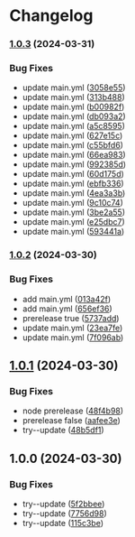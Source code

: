 # Changelog

### [1.0.3](https://www.github.com/daudzubaidi/try-release-please2/compare/v1.0.2...v1.0.3) (2024-03-31)


### Bug Fixes

* update main.yml ([3058e55](https://www.github.com/daudzubaidi/try-release-please2/commit/3058e55d874e37d17fd28705a5b8861cec427b63))
* update main.yml ([313b488](https://www.github.com/daudzubaidi/try-release-please2/commit/313b4880e19f5efb6d0138b8ec6367a8a123aa52))
* update main.yml ([b00982f](https://www.github.com/daudzubaidi/try-release-please2/commit/b00982f61714d9711a1e14fb6b56bf2a4441fd1b))
* update main.yml ([db093a2](https://www.github.com/daudzubaidi/try-release-please2/commit/db093a2823d00eef565d679ea04cf16e6cc82ecb))
* update main.yml ([a5c8595](https://www.github.com/daudzubaidi/try-release-please2/commit/a5c859546ab35cff0d7fa4c8fda87215c8c1f05e))
* update main.yml ([627e15c](https://www.github.com/daudzubaidi/try-release-please2/commit/627e15c2b320115adf37e17899907dbb602a5a4b))
* update main.yml ([c55bfd6](https://www.github.com/daudzubaidi/try-release-please2/commit/c55bfd600a6730d036a8566de131c35abeb09f2f))
* update main.yml ([66ea983](https://www.github.com/daudzubaidi/try-release-please2/commit/66ea98332ab2998c5eb8c86fd67eb6d7ef6ea2f5))
* update main.yml ([992385d](https://www.github.com/daudzubaidi/try-release-please2/commit/992385d0a3849ae27e177fc311b7f0c10488e3a2))
* update main.yml ([60d175d](https://www.github.com/daudzubaidi/try-release-please2/commit/60d175d703a308ab3129ee656efbbd4b39745163))
* update main.yml ([ebfb336](https://www.github.com/daudzubaidi/try-release-please2/commit/ebfb3368a7da2fa129ca5579a01962d5b084fe7f))
* update main.yml ([4ea3a3b](https://www.github.com/daudzubaidi/try-release-please2/commit/4ea3a3b1eab63e8c5b28cb142a26608cee69199b))
* update main.yml ([9c10c74](https://www.github.com/daudzubaidi/try-release-please2/commit/9c10c7488b7e839d19907a900b51f26231992930))
* update main.yml ([3be2a55](https://www.github.com/daudzubaidi/try-release-please2/commit/3be2a55d4f76d184f5b9ddd012e0184c7afce1d4))
* update main.yml ([e25dbc7](https://www.github.com/daudzubaidi/try-release-please2/commit/e25dbc746cf536b83463d43bb56effa3d9705993))
* update main.yml ([593441a](https://www.github.com/daudzubaidi/try-release-please2/commit/593441aeb3fe585ae5ddb201df4e3bbdf06700c0))

### [1.0.2](https://www.github.com/daudzubaidi/try-release-please2/compare/v1.0.1...v1.0.2) (2024-03-30)


### Bug Fixes

* add main.yml ([013a42f](https://www.github.com/daudzubaidi/try-release-please2/commit/013a42f02cf6141a5103d6e3e2c3a53f06c79490))
* add main.yml ([656ef36](https://www.github.com/daudzubaidi/try-release-please2/commit/656ef36942cd7f00bb0ef998f1fa7622f71fd5ef))
* prerelease true ([5737add](https://www.github.com/daudzubaidi/try-release-please2/commit/5737add32242e1103cb4db5efb13d2b67c2c8f56))
* update main.yml ([23ea7fe](https://www.github.com/daudzubaidi/try-release-please2/commit/23ea7fec9bd1192dca3206cf891d028e4e01fb02))
* update main.yml ([7f096ab](https://www.github.com/daudzubaidi/try-release-please2/commit/7f096aba1c3c2a9a5296a64b624fbfaa8a13da07))

## [1.0.1](https://github.com/daudzubaidi/try-release-please2/compare/v1.0.0...v1.0.1) (2024-03-30)


### Bug Fixes

* node prerelease ([48f4b98](https://github.com/daudzubaidi/try-release-please2/commit/48f4b98ab9d2ae45abc0128fd9eaa43d06b95d82))
* prerelease false ([aafee3e](https://github.com/daudzubaidi/try-release-please2/commit/aafee3ef2c7cab58097f330c34b4c3d147683e66))
* try--update ([48b5df1](https://github.com/daudzubaidi/try-release-please2/commit/48b5df14b2c2605e3ed1fa0c3b26f89c9cc8c50e))

## 1.0.0 (2024-03-30)


### Bug Fixes

* try--update ([5f2bbee](https://github.com/daudzubaidi/try-release-please2/commit/5f2bbeefcdd78188af7e0f616e70f07b209c6ce5))
* try--update ([7756d98](https://github.com/daudzubaidi/try-release-please2/commit/7756d98795d8be2e33313234a953e3960773be4d))
* try--update ([115c3be](https://github.com/daudzubaidi/try-release-please2/commit/115c3beef30abe614573fe58314b78e3fc46bc13))
